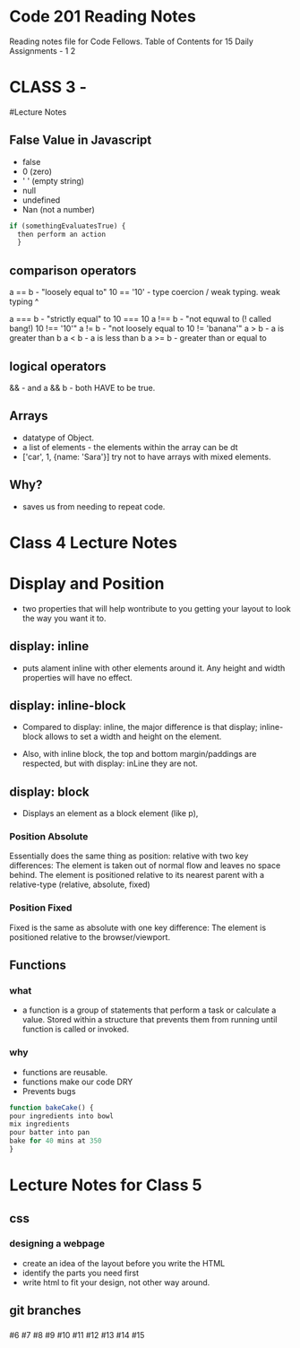 # Code 201 Reading Notes
Reading notes file for Code Fellows.
Table of Contents for 15 Daily Assignments -
1
2
# CLASS 3 - 
#Lecture Notes

## False Value in Javascript
  - false
  - 0  (zero)
  - ' ' (empty string)
  - null
  - undefined
  - Nan (not a number)

``` javascript
if (somethingEvaluatesTrue) {
  then perform an action
  }
```
## comparison operators
  a == b - "loosely equal to" 10 == '10' - type coercion / weak typing.
  weak typing ^

  a === b - "strictly equal" to 10 === 10
  a !== b - "not equwal to (! called bang!) 10 !== '10'"
  a != b - "not loosely equal to 10 != 'banana'"
  a > b - a is greater than b
  a < b - a is less than b
  a >= b - greater than or equal to

## logical operators

&& - and a && b - both HAVE to be true.

## Arrays
  - datatype of Object.
  - a list of elements - the elements within the array can be dt
  - ['car', 1, {name: 'Sara'}] try not to have arrays with mixed elements.

## Why?
- saves us from needing to repeat code.

# Class 4 Lecture Notes

# Display and Position
- two properties that will help wontribute to you getting your layout to look the way you want it to.

## display: inline
- puts alament inline with other elements around it. Any height and width properties will have no effect.

## display: inline-block
- Compared to display: inline, the major difference is that display; inline-block allows to set a width and height on the element.

- Also, with inline block, the top and bottom margin/paddings are respected, but with display: inLine they are not.

## display: block
- Displays an element as a block element (like p), 

### Position Absolute
Essentially does the same thing as position: relative with two key differences:
The element is taken out of normal flow and leaves no space behind.
The element is positioned relative to its nearest parent with a relative-type (relative, absolute, fixed)

### Position Fixed

Fixed is the same as absolute with one key difference:
The element is positioned relative to the browser/viewport.


## Functions

### what 
- a function is a group of statements that perform a task or calculate a value. Stored within  a structure that prevents them 
from running until function is called or invoked.

### why
- functions are reusable.
- functions make our code DRY
- Prevents bugs

``` javascript
function bakeCake() {
pour ingredients into bowl
mix ingredients
pour batter into pan
bake for 40 mins at 350
}
```


# Lecture Notes for Class 5 

## css

### designing a webpage
- create an idea of the layout before you write the HTML
- identify the parts you need first
- write html to fit your design, not other way around.

## git branches

### 
#6
#7
#8
#9
#10
#11
#12
#13
#14
#15

